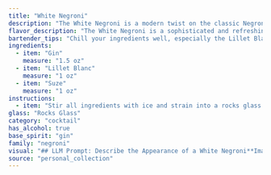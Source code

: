 ```yaml
---
title: "White Negroni"
description: "The White Negroni is a modern twist on the classic Negroni, belonging to the Negroni family.  Its origin is debated, but it's likely a recent invention, playing on the Negroni's structure with lighter, herbal notes from Lillet Blanc and Suze. "
flavor_description: "The White Negroni is a sophisticated and refreshing twist on the classic. It's dry, herbal, and bittersweet, with a delicate floral aroma from the Lillet Blanc. The gin provides a juniper backbone, while Suze adds a distinct, gentian-driven bitterness. The overall taste is complex and well-balanced, with a lingering dryness that leaves you wanting more. "
bartender_tips: "Chill your ingredients well, especially the Lillet Blanc.  Use a good quality gin, and a quality ice cube or large chunk of ice for optimal dilution.  Stir gently but thoroughly for about 30 seconds to ensure proper blending.  Garnish with an orange peel, letting the oils from the zest express over the drink. "
ingredients:
  - item: "Gin"
    measure: "1.5 oz"
  - item: "Lillet Blanc"
    measure: "1 oz"
  - item: "Suze"
    measure: "1 oz"
instructions:
  - item: "Stir all ingredients with ice and strain into a rocks glass."
glass: "Rocks Glass"
category: "cocktail"
has_alcohol: true
base_spirit: "gin"
family: "negroni"
visual: "## LLM Prompt: Describe the Appearance of a White Negroni**Imagine a White Negroni, a refreshing twist on the classic Negroni.  It's composed of Gin, Lillet Blanc, and Suze.  Describe its appearance in detail, paying attention to:*** **Color:** What is the overall hue of the drink? Is it pale, golden, or something in between? * **Clarity:** Is the White Negroni crystal clear, or does it have a slight haze? * **Texture:** Are there any visual indications of the drink's texture? Is it smooth and silky, or are there any visible elements like ice chips or bubbles?* **Garnish:**  A classic White Negroni is often garnished with a lemon twist. Describe the lemon twist's appearance in the drink, including its color, texture, and placement.**Your description should evoke a sense of the White Negroni's visual appeal, and encourage a reader to imagine its refreshing and elegant presence.** "
source: "personal_collection"
---
```


